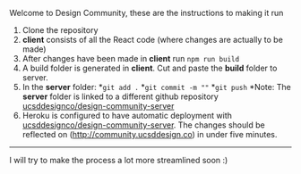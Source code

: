 Welcome to Design Community, these are the instructions to making it run
1. Clone the repository
2. **client** consists of all the React code (where changes are actually to be made)
3. After changes have been made in **client** run ```npm run build```
4. A build folder is generated in **client**. Cut and paste the **build** folder to server. 
5. In the **server** folder: 
*```git add .```
*```git commit -m ""```
*```git push```
*Note: The **server** folder is linked to a different github repository [ucsddesignco/design-community-server](<https://www.github.com/ucsddesignco/design-community-server>)
6. Heroku is configured to have automatic deployment with [ucsddesignco/design-community-server](<https://www.github.com/ucsddesignco/design-community-server>). The changes should be reflected on (<http://community.ucsddesign.co>) in under five minutes. 
- - - - 
I will try to make the process a lot more streamlined soon :) 
  
  
